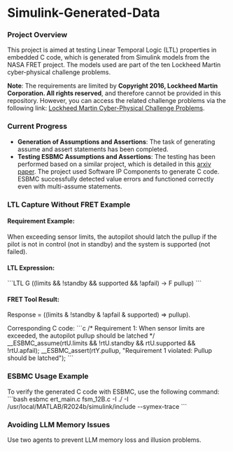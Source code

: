 # Simulink-Generated-Data

### **Project Overview**
This project is aimed at testing Linear Temporal Logic (LTL) properties in embedded C code, which is generated from Simulink models from the NASA FRET project. The models used are part of the ten Lockheed Martin cyber-physical challenge problems.

**Note**: The requirements are limited by **Copyright 2016, Lockheed Martin Corporation. All rights reserved**, and therefore cannot be provided in this repository. However, you can access the related challenge problems via the following link: [Lockheed Martin Cyber-Physical Challenge Problems](https://github.com/hbourbouh/lm_challenges).

### **Current Progress**
- **Generation of Assumptions and Assertions**: The task of generating assume and assert statements has been completed.
- **Testing ESBMC Assumptions and Assertions**: The testing has been performed based on a similar project, which is detailed in this [arxiv paper](https://arxiv.org/abs/2404.00795). The project used Software IP Components to generate C code. ESBMC successfully detected value errors and functioned correctly even with multi-assume statements.

### **LTL Capture Without FRET Example**

#### **Requirement Example**:
When exceeding sensor limits, the autopilot should latch the pullup if the pilot is not in control (not in standby) and the system is supported (not failed).

#### **LTL Expression**:
\`\`\`LTL
G ((limits && !standby && supported && !apfail) -> F pullup)
\`\`\`

#### **FRET Tool Result**:
Response = ((limits & !standby & !apfail & supported) => pullup).

Corresponding C code:
\`\`\`c
/* Requirement 1: When sensor limits are exceeded, the autopilot pullup should be latched */
__ESBMC_assume(rtU.limits && !rtU.standby && rtU.supported && !rtU.apfail);
__ESBMC_assert(rtY.pullup, \"Requirement 1 violated: Pullup should be latched\");
\`\`\`

### **ESBMC Usage Example**
To verify the generated C code with ESBMC, use the following command:
\`\`\`bash
esbmc ert_main.c fsm_12B.c -I ./ -I /usr/local/MATLAB/R2024b/simulink/include --symex-trace
\`\`\`

### **Avoiding LLM Memory Issues**
Use two agents to prevent LLM memory loss and illusion problems.
